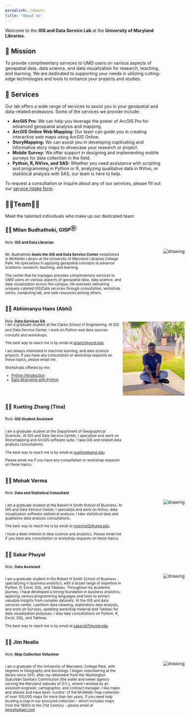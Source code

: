 ```yaml
---
permalink: /about/
title: "About Us"
---
```

Welcome to the **GIS and Data Service Lab** at the **University of Maryland Libraries**. 

## 🎯 Mission

To provide complimentary services to UMD users on various aspects of geospatial data, data science, and data visualization for research, teaching, and learning. We are dedicated to supporting your needs in utilizing cutting-edge technologies and tools to enhance your projects and studies.

## 💼 Services

Our lab offers a wide range of services to assist you in your geospatial and data-related endeavors. Some of the services we provide include:

- **ArcGIS Pro:** We can help you leverage the power of ArcGIS Pro for advanced geospatial analysis and mapping.
- **ArcGIS Online Web Mapping:** Our team can guide you in creating interactive web maps using ArcGIS Online.
- **StoryMapping:** We can assist you in developing captivating and informative story maps to showcase your research or project.
- **Mobile Survey:** We offer support in designing and implementing mobile surveys for data collection in the field.
- **Python, R, NVivo, and SAS:** Whether you need assistance with scripting and programming in Python or R, analyzing qualitative data in NVivo, or statistical analysis with SAS, our team is here to help.

To request a consultation or inquire about any of our services, please fill out our [service intake form](https://docs.google.com/forms/d/e/1FAIpQLSfkumtTIIvuvo7iQqKdQkoM04ukmIxp_duq2hvNcX75am67sw/viewform).


## 👩‍💻Team👨‍💻 

Meet the talented individuals who make up our dedicated team:

### 👨‍💻 Milan Budhathoki, GISP<sup>Ⓡ</sup>

<sub >Role: **GIS and Data Librarian**</sub >

<div style="display: flex;">
<div style="  display: inline-block;
  margin-right: -50px;
  width:75%;
  text-align: left;">

<small>

Mr. Budhathoki <b>leads the GIS and Data Service Center</b> established in McKeldin Library at the University of Maryland Libraries College Park. He specializes in applying geospatial concepts to advance academic research, teaching, and learning.

The center that he manages provides complimentary services to UMD users on various aspects of geospatial data, data science, and data visualization across the campus. He oversees delivering uniquely catered GIS/Data services through consultation, workshop series, computing lab, and web resources among others.

</small>
</div>
<div style="display: inline-block; margin-right: -300px; width:50%; text-align: right; padding:0px">
<img src="https://ca.slack-edge.com/T054162SPA6-U0542TVRK8D-12d98604c450-512" alt="drawing" width="200"/>
</div>
<div style="clear:both;"></div>
</div>

### 👨‍💻 Abhimanyu Hans (Abhi)

<sub >Role: **Data Services GA**</sub>

<div style="display: flex; margin-top: -20px">
<div class="#notice" style="  display: inline-block; margin-right: -50px; width:75%; text-align: left;">

<small>
I am a graduate student at the Clarks School of Engineering. At GIS and Data Service Center, I work on Python and data sources consults and workshops.

The best way to reach me is by email at <a href="mailto:eahans1@umd.edu">ahans1@umd.edu</a>

I am always interested in machine learning, and data science projects. If you have any consultation or workshop requests on these topics, please email me.

Workshops offered by me:
<ul>
<li> <a href="https://umd.libcal.com/calendar/events/PythonIntro">Python Introduction</a> </li>
<li> <a href="https://umd.libcal.com/calendar/events/data-wrangling-python">Data Wrangling with Python</a></li>
</ul> 

</small>
</div>
<div style="display: inline-block; margin-right: -300px; width:50%; text-align: right; padding:0px">
<img src="../assets/images/AH.webp" alt="drawing" width="200"/>
</div>
<div style="clear:both;"></div>
</div>


### 👩‍💻 Xueting Zhang (Tina)

<sub >Role: **GIS Student Assistant**</sub >
<div style="display: flex;">
<div style="  display: inline-block;
  margin-right: -50px;
  width:75%;
  text-align: left;">

<small>

I am a graduate student at the Department of Geographical Sciences. At GIS and Data Service Center, I specialize and work on Storymapping and ArcGIS software suite. I take GIS and related data analysis consultations.

The best way to reach me is by email at <a href="mailto:xueting@umd.edu">xueting@umd.edu</a>

Please email me if you have any consultation or workshop requests on these topics.

</small>
</div>
<div style="display: inline-block; margin-right: -300px; width:50%; text-align: right; padding:0px">
<!-- <img src="https://ca.slack-edge.com/T054162SPA6-U053LV9MB1D-29fae2dee364-512" alt="drawing" width="200"/> -->
</div>
<div style="clear:both;"></div>
</div>

### 👨‍💻 Mohak Verma

<sub >Role: **Data and Statistical Consultant**</sub >
<div style="display: flex;">
<div style="  display: inline-block;
  margin-right: -50px;
  width:75%;
  text-align: left;">

<small>

I am a graduate student at the Robert H Smith School of Business. At GIS and Data Service Center, I specialize and work on NVivo, data visualization software statistical analysis. I take statistical data and qualitative data analysis consultations.

The best way to reach me is by email at <a href="mailto:mverma12@umd.edu">mverma12@umd.edu</a>

I have a keen interest in data science and analytics. Please email me if you have any consultation or workshop requests on these topics.

</small>

</div>
<div style="display: inline-block; margin-right: -300px; width:50%; text-align: right; padding:0px">
<img src="https://ca.slack-edge.com/T054162SPA6-U053UHRDTT8-df77d9ccaf3a-512" alt="drawing" width="200"/>
</div>
<div style="clear:both;"></div>
</div>


### 👨‍💻 Sakar Phuyal

<sub >Role: **Data Assistant**</sub >
<div style="display: flex;">
<div style="  display: inline-block;
  margin-right: -50px;
  width:75%;
  text-align: left;">

<small>

 I am a graduate student in the Robert H Smith School of Business specializing in business analytics, with a broad range of expertise in Python, R, Excel, SQL, and Tableau. Throughout my academic journey, I have developed a strong foundation in business analytics, applying various programming languages and tools to extract valuable insights from complex datasets. At the GIS and data services center, I perform data cleaning, exploratory data analysis, and work on Surveys, updating workshop material and Tableau for data visualization purposes. I also take consultations on Python, R, Excel, SQL, and Tableau.
 
The best way to reach me is by email at <a href="mailto:sakarp07@umd.edu">sakarp07@umd.edu</a>

</small>
</div>
<div style="display: inline-block; margin-right: -300px; width:50%; text-align: right; padding:0px">
<img src="https://ca.slack-edge.com/T054162SPA6-U053ZD1MA3H-0bff05b16030-512" alt="drawing" width="200"/>
</div>
<div style="clear:both;"></div>
</div>


### 👨‍💻 Jim Nealis

<sub >Role: **Map Collection Volunteer**</sub >
<div style="display: flex;">
<div style="  display: inline-block;
  margin-right: -50px;
  width:75%;
  text-align: left;">

<small>

I am a graduate of the University of Maryland, College Park, with degrees in Geography and Sociology.  I began volunteering at the library since 2011, after my retirement from the Washington Suburban Sanitary Commission (the water and sewer agency serving the Maryland suburbs of D.C.), where I worked as an assistant engineer, cartographer, and contract manager.  I like maps and atlases and have been ‘curator’ of the McKeldin map collection of over 100,000 maps for more than ten years.  If you need help locating a map in our procured collection - which includes maps from the 1800s to the 21st Century - please email at <a href="mailto:jenealis@aol.com">jenealis@aol.com</a>

</small>
</div>
<div style="display: inline-block; margin-right: -300px; width:50%; text-align: right; padding:0px">
<img src="https://ca.slack-edge.com/T054162SPA6-U053ZD1MA3H-0bff05b16030-512" alt="drawing" width="200"/>
</div>
<div style="clear:both;"></div>
</div>